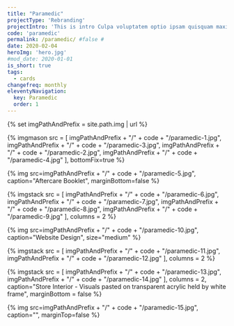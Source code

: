 ```yaml
---
title: "Paramedic"
projectType: 'Rebranding'
projectIntro: 'This is intro Culpa voluptatem optio ipsam quisquam maxime nihil nisi reprehenderit nam labore quo animi, autem adipisci explicabo fugit exercitationem deserunt nobis minima magni tempora eum est aliquid. Reiciendis accusamus nam voluptatum dicta tenetur'
code: 'paramedic'
permalink: /paramedic/ #false #
date: 2020-02-04
heroImg: 'hero.jpg'
#mod_date: 2020-01-01
is_short: true
tags: 
  - cards
changefreq: monthly
eleventyNavigation:
  key: Paramedic
  order: 1
---
```

{% set imgPathAndPrefix = site.path.img | url %}

{% imgmason src = [
            imgPathAndPrefix + "/" + code + "/paramedic-1.jpg", 
            imgPathAndPrefix + "/" + code + "/paramedic-3.jpg",
            imgPathAndPrefix + "/" + code + "/paramedic-2.jpg", 
            imgPathAndPrefix + "/" + code + "/paramedic-4.jpg"
          ],
          bottomFix=true
%}

{% img src=imgPathAndPrefix + "/" + code + "/paramedic-5.jpg", caption="Aftercare Booklet", marginBottom=false %}

{% imgstack src = [
            imgPathAndPrefix + "/" + code + "/paramedic-6.jpg", 
            imgPathAndPrefix + "/" + code + "/paramedic-7.jpg", 
            imgPathAndPrefix + "/" + code + "/paramedic-8.jpg",
            imgPathAndPrefix + "/" + code + "/paramedic-9.jpg"
          ],
          columns = 2
%}

{% img src=imgPathAndPrefix + "/" + code + "/paramedic-10.jpg", caption="Website Design", size="medium" %}

{% imgstack src = [
            imgPathAndPrefix + "/" + code + "/paramedic-11.jpg", 
            imgPathAndPrefix + "/" + code + "/paramedic-12.jpg"
          ],
          columns = 2
%}

{% imgstack src = [
            imgPathAndPrefix + "/" + code + "/paramedic-13.jpg", 
            imgPathAndPrefix + "/" + code + "/paramedic-14.jpg"
          ],
          columns = 2,
          caption="Store Interior - Visuals pasted on transparent acrylic held by white frame",
          marginBottom = false
%}


{% img src=imgPathAndPrefix + "/" + code + "/paramedic-15.jpg", caption="", marginTop=false %}